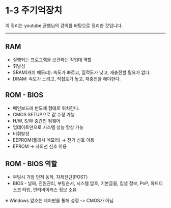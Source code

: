 # 1-3 주기억장치
이 정리는 youtube 균쌤님의 강의를 바탕으로 정리한 것입니다.
___

## RAM
* 실행되는 프로그램을 보관하는 작업대 역할
* 휘발성
* SRAM(캐쉬 메모리): 속도가 빠르고, 집적도가 낮고, 재충전할 필요가 없다.
* DRAM: 속도가 느리고, 직접도가 높고, 재충전을 해야한다.

## ROM - BIOS
* 메인보드에 반도체 형태로 위치한다.
* CMOS SETUP으로 값 수정 가능
* H/W, S/W 중간인 펌웨어
* 업데이트만으로 시스템 성능 향상 가능
* 비휘발성
* EEPROM(플래시 메모리) -> 전기 신호 이용
* EPROM -> 자외선 신호 이용

## ROM - BIOS 역할
* 부팅시 가장 먼저 동작, 자체진단(POST)
* BIOS - 날짜, 전원관리, 부팅순서, 시스템 암호, 기본글꼴, 칩셉 정보, PnP, 하드디스크 타입, 안티바이러스 정보 소유


&#8251; Windows 암호는 제어판을 통해 설정 -> CMOS가 아님